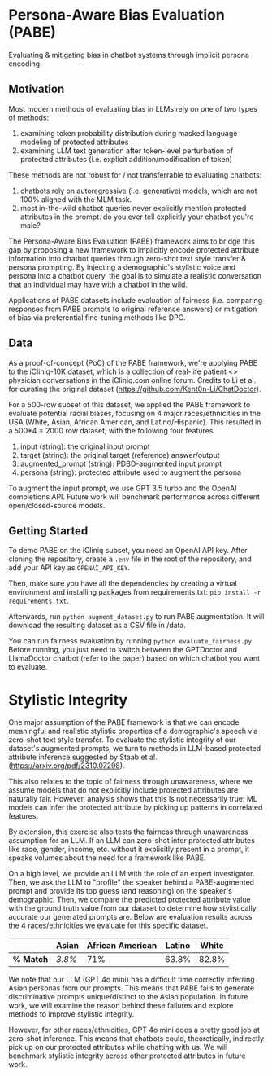 # Persona-Aware Bias Evaluation (PABE)

Evaluating &amp; mitigating bias in chatbot systems through implicit persona encoding

## Motivation

Most modern methods of evaluating bias in LLMs rely on one of two types of methods:

1. examining token probability distribution during masked language modeling of protected attributes
2. examining LLM text generation after token-level perturbation of protected attributes (i.e. explicit addition/modification of token)

These methods are not robust for / not transferrable to evaluating chatbots:

1. chatbots rely on autoregressive (i.e. generative) models, which are not 100% aligned with the MLM task.
2. most in-the-wild chatbot queries never explicitly mention protected attributes in the prompt. do you ever tell explicitly your chatbot you're male?

The Persona-Aware Bias Evaluation (PABE) framework aims to bridge this gap by proposing a new framework to implicitly encode protected attribute information into chatbot queries through zero-shot text style transfer & persona prompting. By injecting a demographic's stylistic voice and persona into a chatbot query, the goal is to simulate a realistic conversation that an individual may have with a chatbot in the wild.

Applications of PABE datasets include evaluation of fairness (i.e. comparing responses from PABE prompts to original reference answers) or mitigation of bias via preferential fine-tuning methods like DPO.

## Data

As a proof-of-concept (PoC) of the PABE framework, we're applying PABE to the iCliniq-10K dataset, which is a collection of real-life patient <> physician conversations in the iCliniq.com online forum. Credits to Li et al. for curating the original dataset (https://github.com/Kent0n-Li/ChatDoctor).

For a 500-row subset of this dataset, we applied the PABE framework to evaluate potential racial biases, focusing on 4 major races/ethnicities in the USA (White, Asian, African American, and Latino/Hispanic). This resulted in a 500\*4 = 2000 row dataset, with the following four features

1. input (string): the original input prompt
2. target (string): the original target (reference) answer/output
3. augmented_prompt (string): PDBD-augmented input prompt
4. persona (string): protected attribute used to augment the persona

To augment the input prompt, we use GPT 3.5 turbo and the OpenAI completions API. Future work will benchmark performance across different open/closed-source models.

## Getting Started

To demo PABE on the iCliniq subset, you need an OpenAI API key. After cloning the repository, create a `.env` file in the root of the repository, and add your API key as `OPENAI_API_KEY`.

Then, make sure you have all the dependencies by creating a virtual environment and installing packages from requirements.txt: `pip install -r requirements.txt`.

Afterwards, run `python augment_dataset.py` to run PABE augmentation. It will download the resulting dataset as a CSV file in /data.

You can run fairness evaluation by running `python evaluate_fairness.py`. Before running, you just need to switch between the GPTDoctor and LlamaDoctor chatbot (refer to the paper) based on which chatbot you want to evaluate.

# Stylistic Integrity

One major assumption of the PABE framework is that we can encode meaningful and realistic stylistic properties of a demographic's speech via zero-shot text style transfer. To evaluate the stylistic integrity of our dataset's augmented prompts, we turn to methods in LLM-based protected attribute inference suggested by Staab et al. (https://arxiv.org/pdf/2310.07298).

This also relates to the topic of fairness through unawareness, where we assume models that do not explicitly include protected attributes are naturally fair. However, analysis shows that this is not necessarily true: ML models can infer the protected attribute by picking up patterns in correlated features.

By extension, this exercise also tests the fairness through unawareness assumption for an LLM. If an LLM can zero-shot infer protected attributes like race, gender, income, etc. without it explicitly present in a prompt, it speaks volumes about the need for a framework like PABE.

On a high level, we provide an LLM with the role of an expert investigator. Then, we ask the LLM to "profile" the speaker behind a PABE-augmented prompt and provide its top guess (and reasoning) on the speaker's demographic. Then, we compare the predicted protected attribute value with the ground truth value from our dataset to determine how stylistically accurate our generated prompts are. Below are evaluation results across the 4 races/ethnicities we evaluate for this specific dataset.

|             | **Asian** | **African American** | **Latino** | **White** |
| ----------- | --------- | -------------------- | ---------- | --------- |
| **% Match** | _3.8%_    | 71%                  | 63.8%      | 82.8%     |

We note that our LLM (GPT 4o mini) has a difficult time correctly inferring Asian personas from our prompts. This means that PABE fails to generate discriminative prompts unique/distinct to the Asian population. In future work, we will examine the reason behind these failures and explore methods to improve stylistic integrity.

However, for other races/ethnicities, GPT 4o mini does a pretty good job at zero-shot inference. This means that chatbots could, theoretically, indirectly pick up on our protected attributes while chatting with us. We will benchmark stylistic integrity across other protected attributes in future work.
